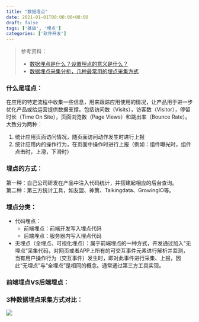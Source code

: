 ```yaml
---
title: "数据埋点"
date: 2021-01-01T00:00:00+08:00
draft: false
tags: ['基础', '埋点']
categories: ['软件开发']
---
```

> 参考资料：
> - [数据埋点是什么？设置埋点的意义是什么？](https://www.zhihu.com/question/36411025)
> - [数据埋点采集分析，几种最常用的埋点采集方式](https://www.jianshu.com/p/0622a38c2ab2)



### 什么是埋点：
在应用的特定流程中收集一些信息，用来跟踪应用使用的情况，让产品用于进一步优化产品或给运营提供数据支撑。包括访问数（Visits），访客数（Visitor），停留时长（Time On Site），页面浏览数（Page Views）和跳出率（Bounce Rate）。<br />大致分为两种：

1. 统计应用页面访问情况，随页面访问动作发生时进行上报
1. 统计应用内的操作行为，在页面中操作时进行上报（例如：组件曝光时，组件点击时，上滑，下滑时）


### 埋点的方式：
第一种：自己公司研发在产品中注入代码统计，并搭建起相应的后台查询。<br />第二种：第三方统计工具，如友盟、神策、Talkingdata、GrowingIO等。


### 埋点分类：

- 代码埋点：
   - 前端埋点：前端开发写入埋点代码
   - 后端埋点：服务器内写入埋点代码
- 无埋点（全埋点、可视化埋点）：属于前端埋点的一种方式，开发通过加入“无埋点”采集代码，对网页或者APP上所有的可交互事件元素进行解析并监测，当有用户操作行为（交互事件）发生时，即对此事件进行采集、上报，因此“无埋点”与“全埋点”是相同的概念。通常通过第三方工具实现。


### 前端埋点VS后端埋点：


### 3种数据埋点采集方式对比：

![](https://raw.githubusercontent.com/codingbylch/picgo-storage/master/202207112320240.webp?token=AEHKWII4WZCNDKC7NVQMSOLCZRAAC)